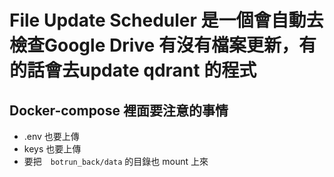 # File Update Scheduler 是一個會自動去檢查Google Drive 有沒有檔案更新，有的話會去update qdrant 的程式
## Docker-compose 裡面要注意的事情
- .env 也要上傳
- keys 也要上傳
- 要把　`botrun_back/data` 的目錄也 mount 上來 
